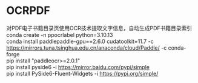 # OCRPDF
对PDF电子书籍目录页使用OCR技术提取文字信息，自动生成PDF书籍目录索引
conda create -n ppocrlabel python=3.10.13  
conda install paddlepaddle-gpu==2.6.0 cudatoolkit=11.7 -c https://mirrors.tuna.tsinghua.edu.cn/anaconda/cloud/Paddle/ -c conda-forge  
pip install "paddleocr>=2.0.1"   
pip install pyside6 -i https://mirror.baidu.com/pypi/simple  
pip install PySide6-Fluent-Widgets -i https://pypi.org/simple/  
